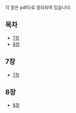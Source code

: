 각 장은 pdf으로 정리되어 있습니다.

## 목차

- [7장](#7장)
- [8장](#8장)

## 7장
- [7장](./7장.pdf)
## 8장
- [8장](./8장.pdf)